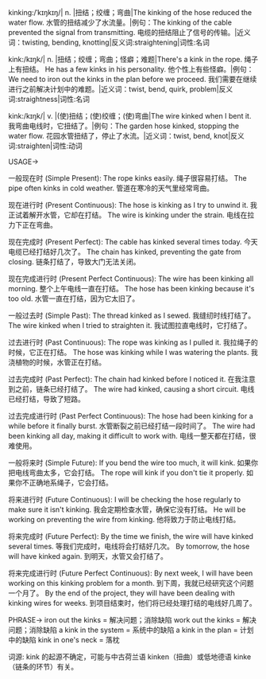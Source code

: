 kinking:/ˈkɪŋkɪŋ/| n. |扭结；绞缠；弯曲|The kinking of the hose reduced the water flow. 水管的扭结减少了水流量。|例句：The kinking of the cable prevented the signal from transmitting. 电缆的扭结阻止了信号的传输。|近义词：twisting, bending, knotting|反义词:straightening|词性:名词

kink:/kɪŋk/| n. |扭结；绞缠；弯曲；怪癖；难题|There's a kink in the rope. 绳子上有扭结。 He has a few kinks in his personality. 他个性上有些怪癖。|例句：We need to iron out the kinks in the plan before we proceed. 我们需要在继续进行之前解决计划中的难题。|近义词：twist, bend, quirk, problem|反义词:straightness|词性:名词

kink:/kɪŋk/| v. |(使)扭结；(使)绞缠；(使)弯曲|The wire kinked when I bent it.  我弯曲电线时，它扭结了。|例句：The garden hose kinked, stopping the water flow.  花园水管扭结了，停止了水流。|近义词：twist, bend, knot|反义词:straighten|词性:动词


USAGE->

一般现在时 (Simple Present):
The rope kinks easily. 绳子很容易打结。
The pipe often kinks in cold weather. 管道在寒冷的天气里经常弯曲。

现在进行时 (Present Continuous):
The hose is kinking as I try to unwind it. 我正试着解开水管，它却在打结。
The wire is kinking under the strain.  电线在拉力下正在弯曲。

现在完成时 (Present Perfect):
The cable has kinked several times today.  今天电缆已经打结好几次了。
The chain has kinked, preventing the gate from closing.  链条打结了，导致大门无法关闭。

现在完成进行时 (Present Perfect Continuous):
The wire has been kinking all morning.  整个上午电线一直在打结。
The hose has been kinking because it's too old.  水管一直在打结，因为它太旧了。

一般过去时 (Simple Past):
The thread kinked as I sewed. 我缝纫时线打结了。
The wire kinked when I tried to straighten it. 我试图拉直电线时，它打结了。


过去进行时 (Past Continuous):
The rope was kinking as I pulled it. 我拉绳子的时候，它正在打结。
The hose was kinking while I was watering the plants. 我浇植物的时候，水管正在打结。


过去完成时 (Past Perfect):
The chain had kinked before I noticed it.  在我注意到之前，链条已经打结了。
The wire had kinked, causing a short circuit. 电线已经打结，导致了短路。


过去完成进行时 (Past Perfect Continuous):
The hose had been kinking for a while before it finally burst. 水管断裂之前已经打结一段时间了。
The wire had been kinking all day, making it difficult to work with.  电线一整天都在打结，很难使用。

一般将来时 (Simple Future):
If you bend the wire too much, it will kink.  如果你把电线弯曲太多，它会打结。
The rope will kink if you don't tie it properly. 如果你不正确地系绳子，它会打结。

将来进行时 (Future Continuous):
I will be checking the hose regularly to make sure it isn't kinking. 我会定期检查水管，确保它没有打结。
He will be working on preventing the wire from kinking. 他将致力于防止电线打结。

将来完成时 (Future Perfect):
By the time we finish, the wire will have kinked several times. 等我们完成时，电线将会打结好几次。
By tomorrow, the hose will have kinked again. 到明天，水管又会打结了。

将来完成进行时 (Future Perfect Continuous):
By next week, I will have been working on this kinking problem for a month. 到下周，我就已经研究这个问题一个月了。
By the end of the project, they will have been dealing with kinking wires for weeks. 到项目结束时，他们将已经处理打结的电线好几周了。



PHRASE->
iron out the kinks = 解决问题；消除缺陷
work out the kinks = 解决问题；消除缺陷
a kink in the system = 系统中的缺陷
a kink in the plan = 计划中的缺陷
kink in one's neck = 落枕


词源:  kink 的起源不确定，可能与中古荷兰语 kinken（扭曲）或低地德语 kinke（链条的环节）有关。
